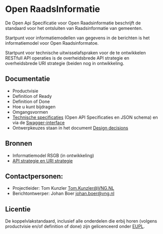 # Open RaadsInformatie

De Open Api Specificatie voor Open Raadsinformatie beschrijft de standaard voor het ontsluiten van Raadsinformatie van gemeenten.

Startpunt voor informatiemodellen van gegevens in de berichten is het informatiemodel voor Open Raadsinformatoe.

Startpunt voor technische uitwisselafspraken voor de te ontwikkelen RESTfull API operaties is de overheidsbrede API strategie en overheidsbrede URI strategie (beiden nog in ontwikkeling.

## Documentatie
* Productvisie
* Definition of Ready
* Definition of Done
* Hoe u kunt bijdragen
* Omgangsvormen
* [Technische specificaties](https://github.com/VNG-Realisatie/Open-Raadsinformatie/tree/master/api-specificatie) (Open API Specificaties en JSON schema) en via de [Swagger-interface](https://petstore.swagger.io/?url=https://raw.githubusercontent.com/VNG-Realisatie/Open-Raadsinformatie/master/api-specificatie/openapi.yaml)
* Ontwerpkeuzes staan in het document [Design decisions](https://github.com/VNG-Realisatie/Open-Raadsinformatie/blob/master/docs/design_decisions.md)

## Bronnen
* Informatiemodel RSGB (in ontwikkeling)
* [API strategie en URI strategie](https://aandeslagmetdeomgevingswet.nl/digitaal-stelsel/documenten/documenten/api-uri-strategie/)

## Contactpersonen:
* Projectleider: Tom Kunzler Tom.Kunzler@VNG.NL
* Berichtontwerper: Johan Boer johan.boer@vng.nl

## Licentie
De koppelvlakstandaard, inclusief alle onderdelen die erbij horen (volgens productvisie en/of definition of done) zijn gelicenceerd onder [EUPL](https://eupl.eu/1.2/nl/).
